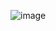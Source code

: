 ![image](https://user-images.githubusercontent.com/37501487/205340315-302adcdc-047f-423b-a753-3328a9b6afd8.png)
